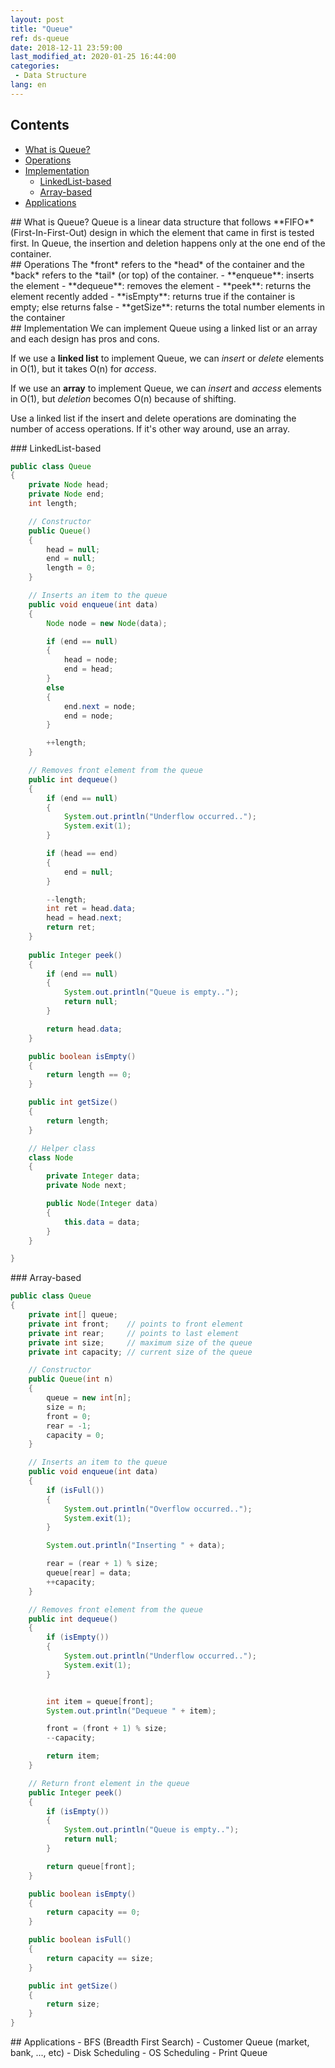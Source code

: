 ```yaml
---
layout: post
title: "Queue"
ref: ds-queue
date: 2018-12-11 23:59:00
last_modified_at: 2020-01-25 16:44:00
categories: 
 - Data Structure
lang: en
---
```


## Contents
- [What is Queue?](#concept)
- [Operations](#op)
- [Implementation](#implement)
  * [LinkedList-based](#linkedlist)
  * [Array-based](#array)
- [Applications](#app)

<div class="divider"></div>
## What is Queue? <a id="concept"></a>
Queue is a linear data structure that follows **FIFO**(First-In-First-Out) design in which the element that came in first
is tested first. In Queue, the insertion and deletion happens only at the one end of the container.

<div class="divider"></div>
## Operations <a id="op"></a>
The *front* refers to the *head* of the container and the *back* refers to the *tail* (or top) of the container.
 - **enqueue**: inserts the element
 - **dequeue**: removes the element
 - **peek**: returns the element recently added
 - **isEmpty**: returns true if the container is empty; else returns false
 - **getSize**: returns the total number elements in the container

<div class="divider"></div>
## Implementation <a id="implement"></a>
We can implement Queue using a linked list or an array and each design has pros and cons.

If we use a **linked list** to implement Queue,
we can *insert* or *delete* elements in O(1), but it takes O(n) for *access*.

If we use an **array** to implement Queue, we can *insert* and *access* elements in O(1), but *deletion* becomes O(n) because of shifting.

Use a linked list if the insert and delete operations are dominating the number of access operations. If it's other way around, use an array.

 
<div class="divider"></div>
### LinkedList-based  <a id="linkedlist"></a>

```java
public class Queue
{
    private Node head;
    private Node end;
    int length;

    // Constructor
    public Queue()
    {
        head = null;
        end = null;
        length = 0;
    }

    // Inserts an item to the queue
    public void enqueue(int data)
    {
        Node node = new Node(data);

        if (end == null)
        {
            head = node;
            end = head;
        }
        else
        {
            end.next = node;
            end = node;
        }

        ++length;
    }

    // Removes front element from the queue
    public int dequeue()
    {
        if (end == null)
        {
            System.out.println("Underflow occurred..");
            System.exit(1);
        }

        if (head == end)
        {
            end = null;
        }

        --length;
        int ret = head.data;
        head = head.next;
        return ret;
    }
    
    public Integer peek()
    {
        if (end == null)
        {
            System.out.println("Queue is empty..");
            return null;
        }

        return head.data;
    }

    public boolean isEmpty()
    {
        return length == 0;
    }

    public int getSize()
    {
        return length;
    }

    // Helper class
    class Node
    {
        private Integer data;
        private Node next;

        public Node(Integer data)
        {
            this.data = data;
        }
    }

}
```

<div class="divider"></div>
### Array-based <a id="array"></a>

```java
public class Queue
{
    private int[] queue;
    private int front;    // points to front element
    private int rear;     // points to last element 
    private int size;     // maximum size of the queue
    private int capacity; // current size of the queue

    // Constructor
    public Queue(int n)
    {
        queue = new int[n];
        size = n;
        front = 0;
        rear = -1;
        capacity = 0;
    }

    // Inserts an item to the queue
    public void enqueue(int data)
    {
        if (isFull())
        {
            System.out.println("Overflow occurred..");
            System.exit(1);
        }

        System.out.println("Inserting " + data);

        rear = (rear + 1) % size;
        queue[rear] = data;
        ++capacity;
    }

    // Removes front element from the queue
    public int dequeue()
    {
        if (isEmpty())
        {
            System.out.println("Underflow occurred..");
            System.exit(1);
        }


        int item = queue[front];
        System.out.println("Dequeue " + item);

        front = (front + 1) % size;
        --capacity;

        return item;
    }

    // Return front element in the queue
    public Integer peek()
    {
        if (isEmpty())
        {
            System.out.println("Queue is empty..");
            return null;
        }

        return queue[front];
    }

    public boolean isEmpty()
    {
        return capacity == 0;
    }

    public boolean isFull()
    {
        return capacity == size;
    }

    public int getSize()
    {
        return size;
    }
}
```

<div class="divider"></div>
## Applications <a id="app"></a>
- BFS (Breadth First Search)
- Customer Queue (market, bank, ..., etc)
- Disk Scheduling
- OS Scheduling
- Print Queue

